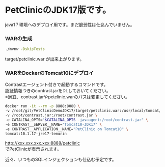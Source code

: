 # PetClinicのJDK17版です。
java1７環境へのデプロイ用です。まだ脆弱性は仕込んでいません。

### WARの生成
```bash
./mvnw -DskipTests
```
target/petclinic.war が出来上がります。

### WARをDockerのTomcat10にデプロイ
Contrastエージェント付きで起動するコマンドです。  
認証情報つきのcontrast.jarをDLしておいてください。  
※適宜、contrast.jarやpetclinic.warのパスは変更してください。  
```bash
docker run -it --rm -p 8888:8080 \
-v /root/git/PetClinicDemoJDK17/target/petclinic.war:/usr/local/tomcat/webapps/petclinic.war \
-v /root/contrast.jar:/root/contrast.jar \
-e CATALINA_OPTS="$CATALINA_OPTS -javaagent:/root/contrast.jar" \
-e CONTRAST__SERVER__NAME="Tomcat10-JDK17" \
-e CONTRAST__APPLICATION__NAME="PetClinic on Tomcat10" \
tomcat:10.1.17-jre17-temurin
```
http://xxx.xxx.xxx.xxx:8888/petclinic  
でPetClinicが表示されます。  

近々、いつものSQLインジェクションも仕込む予定です。
